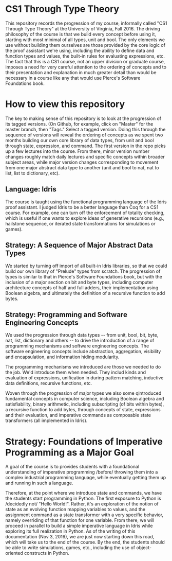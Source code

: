 # CS1 Through Type Theory

This repository records the progression of my course, informally
called "CS1 Through Type Theory" at the University of Virginia, Fall
2016. The driving philosophy of the course is that we build every
concept before using it, starting with most minimal of all types, unit
and bool. The only elements we use without building them ourselves are
those provided by the core logic of the proof assistant we're using,
including the ability to define data and function types and values,
the built-in rules for evaluating expressions, etc. The fact that this
is a CS1 course, not an upper division or graduate course, imposes a
need for very careful attention to the ordering of concepts and to
their presentation and explanation in much greater detail than would
be necessary in a course like any that would use Pierce's Software
Foundations book.

# How to view this repository

The key to making sense of this repository is to look at the
progression of its tagged versions. (On Github, for example, click on
"Master" for the master branch, then "Tags." Select a tagged
version. Doing this through the sequence of versions will reveal the
ordering of concepts as we spent two months building our own core
library of data types, from unit and bool through state, expression,
and command. The first version in the repo picks up a few lectures
into the course. From there, minor version number changes roughly
match daily lectures and specific concepts within broader subject
areas, while major version changes corresponding to movement from one
major abstract data type to another (unit and bool to nat, nat to
list, list to dictionary, etc).

## Language: Idris

The course is taught using the functional programming language of the
Idris proof assistant. I judged Idris to be a better language than Coq
for a CS1 course. For example, one can turn off the enforcement of
totality checking, which is useful if one wants to explore ideas of
generative recursions (e.g., hailstone sequence, or iterated state
transformations for simulations or games).

## Strategy: A Sequence of Major Abstract Data Types

We started by turning off import of all built-in Idris libraries, so
that we could build our own library of "Prelude" types from scratch.
The progression of types is similar to that in Pierce's Software
Foundations book, but with the inclusion of a major section on bit and
byte types, including computer architecture concepts of half and full
adders, their implementation using Boolean algebra, and ultimately the
definition of a recursive function to add bytes.


## Strategy: Programming and Software Engineering Concepts

We used the progression through data types -- from unit, bool, bit,
byte, nat, list, dictionary and others -- to drive the introduction of
a range of programming mechanisms and software engineering concepts.
The software engineering concepts include abstraction, aggregation,
visibility and encapsulation, and information hiding modularity.

The programming mechanisms we introduced are those we needed to do the
job. We'd introduce them when needed. They includ kinds and evaluation
of expressions, unification in during pattern matching, inductive data
definitions, recursive functions, etc.

Woven through the progression of major types we also some qintroduced
fundamental concepts in computer science, including Boolean algebra
and satisfiability, binary arithmetic, including subscripting (of bits
within bytes), a recursive function to add bytes, through concepts of
state, expressions and their evaluation, and imperative commands as
composable state transformers (all implemented in Idris).

# Strategy: Foundations of Imperative Programming as a Major Goal

A goal of the course is to provides students with a foundational
understanding of imperative programming /before/ throwing them into a
complex industrial programming language, while eventually getting
them up and running in such a language.

Therefore, at the point where we introduce state and commands, we have
the students start programming in Python. The first exposure to Python
is /decidedly not/ "Hello World!". Rather, it's an exploration of the
notion of state as an evolving function mapping variables to values,
and the assignment command as a state transformer with a very specific
behavior, namely overriding of that function for one variable. From
there, we will proceed in parallel to build a simple imperative
language in Idris while exploring its full realization in Python. As
of the writing of this documentation (Nov 3, 2016), we are just now
starting down this road, which will take us to the end of the course.
By the end, the students should be able to write simulations, games,
etc., including the use of object-oriented constructs in Python.
